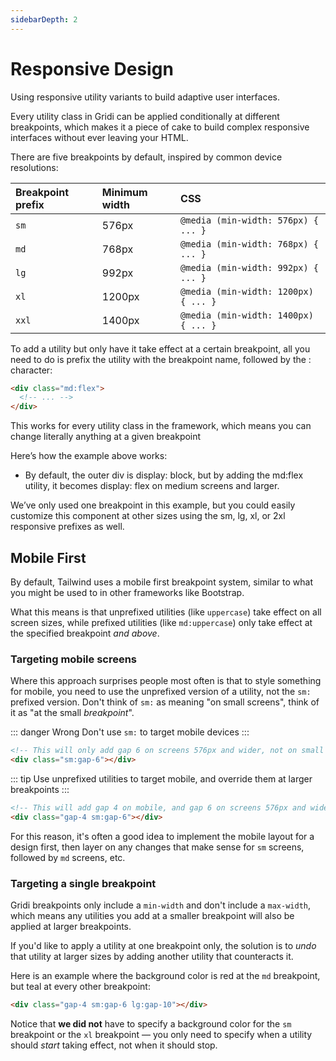 ```yaml
---
sidebarDepth: 2
---
```


# Responsive Design

Using responsive utility variants to build adaptive user interfaces.

Every utility class in Gridi can be applied conditionally at different breakpoints, which makes it a piece of cake to build complex responsive interfaces without ever leaving your HTML.

There are five breakpoints by default, inspired by common device resolutions:

| Breakpoint prefix | Minimum width | CSS                                  |
| :---------------- | :------------ | :----------------------------------- |
| `sm`              | 576px         | `@media (min-width: 576px) { ... }`  |
| `md`              | 768px         | `@media (min-width: 768px) { ... }`  |
| `lg`              | 992px         | `@media (min-width: 992px) { ... }`  |
| `xl`              | 1200px        | `@media (min-width: 1200px) { ... }` |
| `xxl`             | 1400px        | `@media (min-width: 1400px) { ... }` |

To add a utility but only have it take effect at a certain breakpoint, all you need to do is prefix the utility with the breakpoint name, followed by the : character:

```html
<div class="md:flex">
  <!-- ... -->
</div>
```

This works for every utility class in the framework, which means you can change literally anything at a given breakpoint

Here’s how the example above works:

- By default, the outer div is display: block, but by adding the md:flex utility, it becomes display: flex on medium screens and larger.

We’ve only used one breakpoint in this example, but you could easily customize this component at other sizes using the sm, lg, xl, or 2xl responsive prefixes as well.

## Mobile First

By default, Tailwind uses a mobile first breakpoint system, similar to what you might be used to in other frameworks like Bootstrap.

What this means is that unprefixed utilities (like `uppercase`) take effect on all screen sizes, while prefixed utilities (like `md:uppercase`) only take effect at the specified breakpoint *and above*.

### Targeting mobile screens

Where this approach surprises people most often is that to style something for mobile, you need to use the unprefixed version of a utility, not the `sm:` prefixed version. Don't think of `sm:` as meaning "on small screens", think of it as "at the small *breakpoint*".

::: danger Wrong
Don't use `sm:` to target mobile devices
:::

```html
<!-- This will only add gap 6 on screens 576px and wider, not on small screens -->
<div class="sm:gap-6"></div>
```

::: tip
Use unprefixed utilities to target mobile, and override them at larger breakpoints
:::

```html
<!-- This will add gap 4 on mobile, and gap 6 on screens 576px and wider -->
<div class="gap-4 sm:gap-6"></div>
```

For this reason, it's often a good idea to implement the mobile layout for a design first, then layer on any changes that make sense for `sm` screens, followed by `md` screens, etc.

### Targeting a single breakpoint

Gridi breakpoints only include a `min-width` and don't include a `max-width`, which means any utilities you add at a smaller breakpoint will also be applied at larger breakpoints.

If you'd like to apply a utility at one breakpoint only, the solution is to *undo* that utility at larger sizes by adding another utility that counteracts it.

Here is an example where the background color is red at the `md` breakpoint, but teal at every other breakpoint:

```html
<div class="gap-4 sm:gap-6 lg:gap-10"></div>
```

Notice that **we did not** have to specify a background color for the `sm` breakpoint or the `xl` breakpoint — you only need to specify when a utility should *start* taking effect, not when it should stop.
